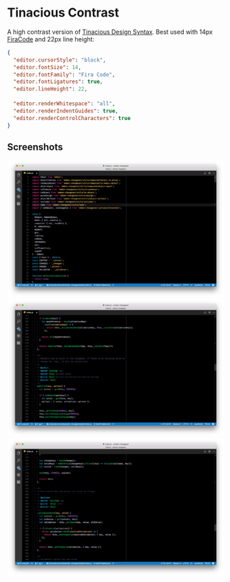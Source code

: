 # Tinacious Contrast

A high contrast version of [Tinacious Design Syntax](https://github.com/tinacious/vscode-tinacious-design-syntax). Best used with 14px [FiraCode](https://github.com/tonsky/FiraCode) and 22px line height:

```json
{
  "editor.cursorStyle": "block",
  "editor.fontSize": 14,
  "editor.fontFamily": "Fira Code",
  "editor.fontLigatures": true,
  "editor.lineHeight": 22,

  "editor.renderWhitespace": "all",
  "editor.renderIndentGuides": true,
  "editor.renderControlCharacters": true
}
```

## Screenshots

![](https://raw.githubusercontent.com/poteto/vscode-tinacious-contrast/master/images/1.png)
![](https://raw.githubusercontent.com/poteto/vscode-tinacious-contrast/master/images/2.png)
![](https://raw.githubusercontent.com/poteto/vscode-tinacious-contrast/master/images/3.png)
